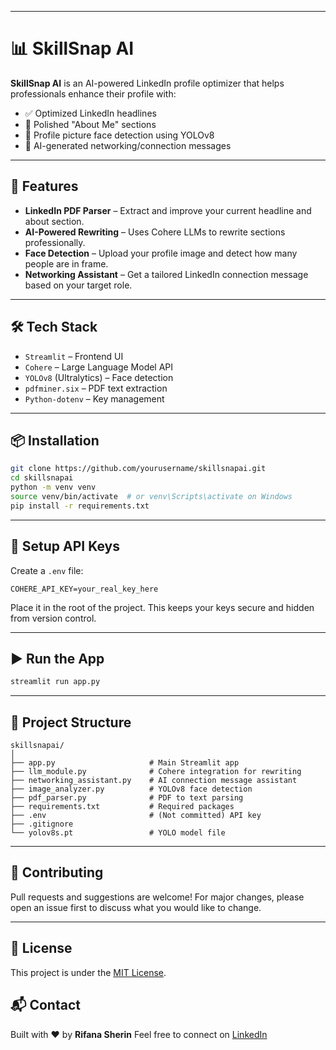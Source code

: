 
---
# 📊 SkillSnap AI

**SkillSnap AI** is an AI-powered LinkedIn profile optimizer that helps professionals enhance their profile with:
- ✅ Optimized LinkedIn headlines
- 📝 Polished "About Me" sections
- 📸 Profile picture face detection using YOLOv8
- 💬 AI-generated networking/connection messages

---

## 🚀 Features

- **LinkedIn PDF Parser** – Extract and improve your current headline and about section.
- **AI-Powered Rewriting** – Uses Cohere LLMs to rewrite sections professionally.
- **Face Detection** – Upload your profile image and detect how many people are in frame.
- **Networking Assistant** – Get a tailored LinkedIn connection message based on your target role.

---

## 🛠️ Tech Stack

- `Streamlit` – Frontend UI
- `Cohere` – Large Language Model API
- `YOLOv8` (Ultralytics) – Face detection
- `pdfminer.six` – PDF text extraction
- `Python-dotenv` – Key management

---

## 📦 Installation

```bash
git clone https://github.com/yourusername/skillsnapai.git
cd skillsnapai
python -m venv venv
source venv/bin/activate  # or venv\Scripts\activate on Windows
pip install -r requirements.txt
````

---

## 🔑 Setup API Keys

Create a `.env` file:

```env
COHERE_API_KEY=your_real_key_here
```

Place it in the root of the project. This keeps your keys secure and hidden from version control.

---

## ▶️ Run the App

```bash
streamlit run app.py
```

---

## 📁 Project Structure

```
skillsnapai/
│
├── app.py                     # Main Streamlit app
├── llm_module.py              # Cohere integration for rewriting
├── networking_assistant.py    # AI connection message assistant
├── image_analyzer.py          # YOLOv8 face detection
├── pdf_parser.py              # PDF to text parsing
├── requirements.txt           # Required packages
├── .env                       # (Not committed) API key
├── .gitignore
└── yolov8s.pt                 # YOLO model file
```

---

## 🤝 Contributing

Pull requests and suggestions are welcome! For major changes, please open an issue first to discuss what you would like to change.

---

## 📄 License

This project is under the [MIT License](LICENSE).


## 📬 Contact

Built with ❤️ by **Rifana Sherin**
Feel free to connect on [LinkedIn](https://www.linkedin.com/in/rifanasherin)

```
